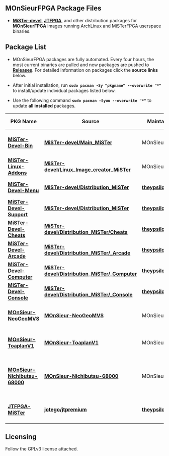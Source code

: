 
## MOnSieurFPGA Package Files

- [**MiSTer-devel**](https://github.com/MiSTer-devel), [**JTFPGA**](https://github.com/jotego), and other distribution packages for **MOnSieurFPGA** images running ArchLinux and MiSTerFPGA userspace binaries.

## Package List

- MOnSieurFPGA packages are fully automated. Every four hours, the most current binaries are pulled and new packages are pushed to [**Releases**](https://github.com/MOnSieurFPGA/MOnSieurFPGA-Packages/releases/tag/Packages). For detailed information on packages click the **source links** below.

- After initial installation, run **`sudo pacman -Sy "pkgname" --overwrite "*"`** to install/update individual packages listed below. 

- Use the following command **`sudo pacman -Syuu --overwrite "*"`** to update **all installed** packages.

| PKG Name| Source | Maintainer |Package Information | Default Installation |
|---------|--------|------------|--------------------|----------------------|
[**MiSTer-Devel-Bin**](https://github.com/MOnSieurFPGA/MOnSieurFPGA-Packages/releases/tag/Packages) | [**MiSTer-devel/Main_MiSTer**](https://github.com/MOnSieurFPGA/MOnSieurFPGA-Packages/blob/main/armv7h/MiSTer-Devel-Bin/PKGBUILD) | MOnSieurFPGA | Userspace binary that manages MiSTer on the ARM side, prebuilt. | **Yes** |
[**MiSTer-Linux-Addons**](https://github.com/MOnSieurFPGA/MOnSieurFPGA-Packages/releases/tag/Packages) | [**MiSTer-devel/Linux_Image_creator_MiSTer**](https://github.com/MOnSieurFPGA/MOnSieurFPGA-Packages/blob/main/armv7h/MiSTer-Linux-Addons/PKGBUILD) | MOnSieurFPGA | MiSTerFPGA Linux Addon Utilities. | **Yes** |
[**MiSTer-Devel-Menu**](https://github.com/MOnSieurFPGA/MOnSieurFPGA-Packages/releases/tag/Packages) | [**MiSTer-devel/Distribution_MiSTer**](https://github.com/MOnSieurFPGA/MOnSieurFPGA-Packages/blob/main/armv7h/MiSTer-Devel-Menu/PKGBUILD) | [**theypsilon**](https://github.com/theypsilon) | MiSTerFPGA distribution package. | **Yes** |
[**MiSTer-Devel-Support**](https://github.com/MOnSieurFPGA/MOnSieurFPGA-Packages/releases/tag/Packages) | [**MiSTer-devel/Distribution_MiSTer**](https://github.com/MOnSieurFPGA/MOnSieurFPGA-Packages/blob/main/armv7h/MiSTer-Devel-Support/PKGBUILD) | [**theypsilon**](https://github.com/theypsilon) | MiSTerFPGA distribution package. | **Yes** |
[**MiSTer-Devel-Cheats**](https://github.com/MOnSieurFPGA/MOnSieurFPGA-Packages/releases/tag/Packages) | [**MiSTer-devel/Distribution_MiSTer/Cheats**](https://github.com/MOnSieurFPGA/MOnSieurFPGA-Packages/blob/main/armv7h/MiSTer-Devel-Cheats/PKGBUILD) | [**theypsilon**](https://github.com/theypsilon) | MiSTerFPGA distribution package. | No |
[**MiSTer-Devel-Arcade**](https://github.com/MOnSieurFPGA/MOnSieurFPGA-Packages/releases/tag/Packages) | [**MiSTer-devel/Distribution_MiSTer/_Arcade**](https://github.com/MOnSieurFPGA/MOnSieurFPGA-Packages/blob/main/armv7h/MiSTer-Devel-Arcade/PKGBUILD) | [**theypsilon**](https://github.com/theypsilon) | MiSTerFPGA distribution package. | No |
[**MiSTer-Devel-Computer**](https://github.com/MOnSieurFPGA/MOnSieurFPGA-Packages/releases/tag/Packages) | [**MiSTer-devel/Distribution_MiSTer/_Computer**](https://github.com/MOnSieurFPGA/MOnSieurFPGA-Packages/blob/main/armv7h/MiSTer-Devel-Computer/PKGBUILD) | [**theypsilon**](https://github.com/theypsilon) | MiSTerFPGA distribution package. | No |
[**MiSTer-Devel-Console**](https://github.com/MOnSieurFPGA/MOnSieurFPGA-Packages/releases/tag/Packages) | [**MiSTer-devel/Distribution_MiSTer/_Console**](https://github.com/MOnSieurFPGA/MOnSieurFPGA-Packages/blob/main/armv7h/MiSTer-Devel-Console/PKGBUILD) | [**theypsilon**](https://github.com/theypsilon) | MiSTerFPGA distribution package. | No |
[**MOnSieur-NeoGeoMVS**](https://github.com/MOnSieurFPGA/MOnSieurFPGA-Packages/releases/tag/Packages) | [**MOnSieur-NeoGeoMVS**](https://github.com/MOnSieurFPGA/MOnSieurFPGA-Packages/blob/main/armv7h/MOnSieur-NeoGeoMVS/PKGBUILD) | MOnSieurFPGA | Most recent core build of **NeoGeo MVS** by [**blackwine**](https://github.com/blackwine)/[**furrtek**](https://github.com/furrtek). | No |
[**MOnSieur-ToaplanV1**](https://github.com/MOnSieurFPGA/MOnSieurFPGA-Packages/releases/tag/Packages) | [**MOnSieur-ToaplanV1**](https://github.com/MOnSieurFPGA/MOnSieurFPGA-Packages/blob/main/armv7h/MOnSieur-ToaplanV1/PKGBUILD) | MOnSieurFPGA | Most recent core build of **ToaplanV1** by [**va7deo**](https://github.com/va7deo/zerowing). | No |
[**MOnSieur-Nichibutsu-68000**](https://github.com/MOnSieurFPGA/MOnSieurFPGA-Packages/releases/tag/Packages) | [**MOnSieur-Nichibutsu-68000**](https://github.com/MOnSieurFPGA/MOnSieurFPGA-Packages/blob/main/armv7h/MOnSieur-Nichibutsu-68000/PKGBUILD) | MOnSieurFPGA | Most recent core build of **Nichibutsu 68000 (Terra Cresta Based)** by [**va7deo**](https://github.com/va7deo/terracresta). | No |
[**JTFPGA-MiSTer**](https://github.com/MOnSieurFPGA/MOnSieurFPGA-Packages/releases/tag/Packages) | [**jotego/jtpremium**](https://github.com/MOnSieurFPGA/MOnSieurFPGA-Packages/blob/main/armv7h/JTFPGA-MiSTer/PKGBUILD) | [**theypsilon**](https://github.com/theypsilon) | Most recent **JTFPGA** cores for MiSTerFPGA by [**jotego**](https://github.com/jotego). | No |

## Licensing

Follow the GPLv3 license attached.
